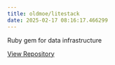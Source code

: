 ```yaml
---
title: oldmoe/litestack
date: 2025-02-17 08:16:17.466299
---
```


Ruby gem for data infrastructure

[View Repository](https://github.com/oldmoe/litestack)